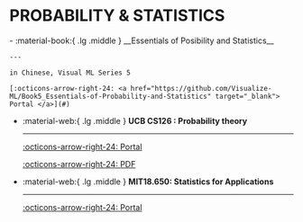 # PROBABILITY & STATISTICS

<div class="grid cards" markdown>
-  :material-book:{ .lg .middle } __Essentials of Posibility and Statistics__

    ---

    in Chinese, Visual ML Series 5

    [:octicons-arrow-right-24: <a href="https://github.com/Visualize-ML/Book5_Essentials-of-Probability-and-Statistics" target="_blank"> Portal </a>](#)

-  :material-web:{ .lg .middle } __UCB CS126 : Probability theory__

    ---

    [:octicons-arrow-right-24: <a href="https://inst.eecs.berkeley.edu/~ee126/fa20/content.html" target="_blank"> Portal </a>](#)

    [:octicons-arrow-right-24: <a href="https://link.springer.com/content/pdf/10.1007%2F978-3-030-49995-2.pdf" target="_blank"> PDF </a>](#) 

-  :material-web:{ .lg .middle } __MIT18.650: Statistics for Applications__

    ---

    [:octicons-arrow-right-24: <a href="https://ocw.mit.edu/courses/18-443-statistics-for-applications-spring-2015/" target="_blank"> Portal </a>](#)

</div>